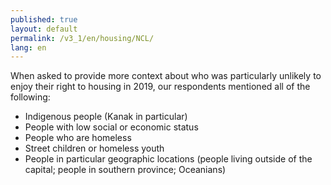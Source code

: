 ```yaml
---
published: true
layout: default
permalink: /v3_1/en/housing/NCL/
lang: en
---
```

When asked to provide more context about who was particularly unlikely to enjoy their right to housing in 2019, our respondents mentioned all of the following:

-	Indigenous people (Kanak in particular)
-	People with low social or economic status
-	People who are homeless
-	Street children or homeless youth
-	People in particular geographic locations (people living outside of the capital; people in southern province; Oceanians)
